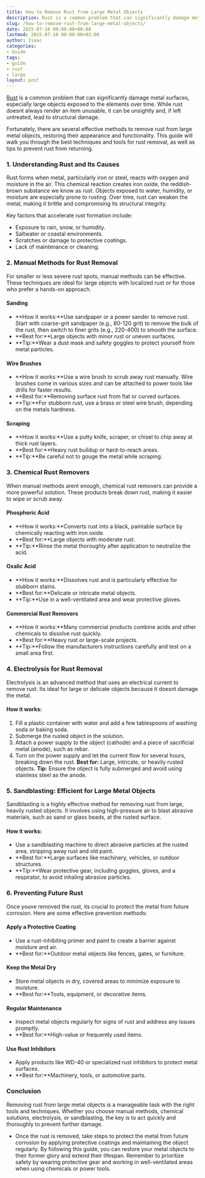 ```yaml
---
title: How to Remove Rust from Large Metal Objects
description: Rust is a common problem that can significantly damage metal surfaces, especially large objects exposed to the elements over time.
slug: /how-to-remove-rust-from-large-metal-objects/
date: 2025-07-10 00:00:00+00:00
lastmod: 2025-07-10 00:00:00+03:00
author: Isaac
categories:
- Guide
tags:
- guide
- rust
- large
layout: post
---
```

[Rust](https://pestpolicy.com/can-you-paint-over-rust/) is a common problem that can significantly damage metal surfaces, especially large objects exposed to the elements over time. While rust doesnt always render an item unusable, it can be unsightly and, if left untreated, lead to structural damage.

Fortunately, there are several effective methods to remove rust from large metal objects, restoring their appearance and functionality. This guide will walk you through the best techniques and tools for rust removal, as well as tips to prevent rust from returning.
### **1. Understanding Rust and Its Causes**
Rust forms when metal, particularly iron or steel, reacts with oxygen and moisture in the air. This chemical reaction creates iron oxide, the reddish-brown substance we know as rust. Objects exposed to water, humidity, or moisture are especially prone to rusting. Over time, rust can weaken the metal, making it brittle and compromising its structural integrity.

Key factors that accelerate rust formation include:
- Exposure to rain, snow, or humidity.
- Saltwater or coastal environments.
- Scratches or damage to protective coatings.
- Lack of maintenance or cleaning.
### **2. Manual Methods for Rust Removal**
For smaller or less severe rust spots, manual methods can be effective. These techniques are ideal for large objects with localized rust or for those who prefer a hands-on approach.
#### **Sanding**
- **How it works:**Use sandpaper or a power sander to remove rust. Start with coarse-grit sandpaper (e.g., 80-120 grit) to remove the bulk of the rust, then switch to finer grits (e.g., 220-400) to smooth the surface.
- **Best for:**Large objects with minor rust or uneven surfaces.
- **Tip:**Wear a dust mask and safety goggles to protect yourself from metal particles.
#### **Wire Brushes**
- **How it works:**Use a wire brush to scrub away rust manually. Wire brushes come in various sizes and can be attached to power tools like drills for faster results.
- **Best for:**Removing surface rust from flat or curved surfaces.
- **Tip:**For stubborn rust, use a brass or steel wire brush, depending on the metals hardness.
#### **Scraping**
- **How it works:**Use a putty knife, scraper, or chisel to chip away at thick rust layers.
- **Best for:**Heavy rust buildup or hard-to-reach areas.
- **Tip:**Be careful not to gouge the metal while scraping.
### **3. Chemical Rust Removers**
When manual methods arent enough, chemical rust removers can provide a more powerful solution. These products break down rust, making it easier to wipe or scrub away.
#### **Phosphoric Acid**
- **How it works:**Converts rust into a black, paintable surface by chemically reacting with iron oxide.
- **Best for:**Large objects with moderate rust.
- **Tip:**Rinse the metal thoroughly after application to neutralize the acid.
#### **Oxalic Acid**
- **How it works:**Dissolves rust and is particularly effective for stubborn stains.
- **Best for:**Delicate or intricate metal objects.
- **Tip:**Use in a well-ventilated area and wear protective gloves.
#### **Commercial Rust Removers**
- **How it works:**Many commercial products combine acids and other chemicals to dissolve rust quickly.
- **Best for:**Heavy rust or large-scale projects.
- **Tip:**Follow the manufacturers instructions carefully and test on a small area first.
### **4. Electrolysis for Rust Removal**
Electrolysis is an advanced method that uses an electrical current to remove rust. Its ideal for large or delicate objects because it doesnt damage the metal.
#### **How it works:**
1. Fill a plastic container with water and add a few tablespoons of washing soda or baking soda.
2. Submerge the rusted object in the solution.
3. Attach a power supply to the object (cathode) and a piece of sacrificial metal (anode), such as rebar.
4. Turn on the power supply and let the current flow for several hours, breaking down the rust.
**Best for:**
Large, intricate, or heavily rusted objects.
**Tip:**
Ensure the object is fully submerged and avoid using stainless steel as the anode.
### **5. Sandblasting: Efficient for Large Metal Objects**
Sandblasting is a highly effective method for removing rust from large, heavily rusted objects. It involves using high-pressure air to blast abrasive materials, such as sand or glass beads, at the rusted surface.
#### **How it works:**
- Use a sandblasting machine to direct abrasive particles at the rusted area, stripping away rust and old paint.
- **Best for:**Large surfaces like machinery, vehicles, or outdoor structures.
- **Tip:**Wear protective gear, including goggles, gloves, and a respirator, to avoid inhaling abrasive particles.
### **6. Preventing Future Rust**
Once youve removed the rust, its crucial to protect the metal from future corrosion. Here are some effective prevention methods:
#### **Apply a Protective Coating**
- Use a rust-inhibiting primer and paint to create a barrier against moisture and air.
- **Best for:**Outdoor metal objects like fences, gates, or furniture.
#### **Keep the Metal Dry**
- Store metal objects in dry, covered areas to minimize exposure to moisture.
- **Best for:**Tools, equipment, or decorative items.
#### **Regular Maintenance**
- Inspect metal objects regularly for signs of rust and address any issues promptly.
- **Best for:**High-value or frequently used items.
#### **Use Rust Inhibitors**
- Apply products like WD-40 or specialized rust inhibitors to protect metal surfaces.
- **Best for:**Machinery, tools, or automotive parts.
### **Conclusion**
Removing rust from large metal objects is a manageable task with the right tools and techniques. Whether you choose manual methods, chemical solutions, electrolysis, or sandblasting, the key is to act quickly and thoroughly to prevent further damage.
- Once the rust is removed, take steps to protect the metal from future corrosion by applying protective coatings and maintaining the object regularly.
By following this guide, you can restore your metal objects to their former glory and extend their lifespan. Remember to prioritize safety by wearing protective gear and working in well-ventilated areas when using chemicals or power tools.